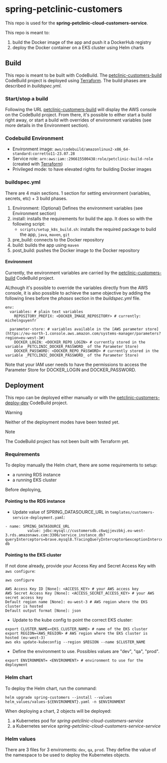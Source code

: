 # spring-petclinic-customers

This repo is used for the **spring-petclinic-cloud-customers-service**.

This repo is meant to:
1. build the Docker image of the app and push it a DockerHub registry
2. deploy the Docker container on a EKS cluster using Helm charts


## Build
This repo is meant to be built with CodeBuild.
The [petclinic-customers-build](https://eu-west-3.console.aws.amazon.com/codesuite/codebuild/296615500438/projects/petclinic-customers-build) CodeBuild project is deployed using [Terraform](https://github.com/ard-hmd/spring-petclinic-custom/tree/iac/pipelines/iac/pipelines).
The build phases are described in _buildspec.yml_.

### Start/stop a build
Following the URL [petclinic-customers-build](https://eu-west-3.console.aws.amazon.com/codesuite/codebuild/296615500438/projects/petclinic-customers-build) will display the AWS console on the CodeBuild project.
From there, it's possible to either start a build right away, or start a build with overrides of environment variables (see more details in the Environment section).

### Codebuild Environment
- Environment image: `aws/codebuild/amazonlinux2-x86_64-standard:corretto11-23.07.28`
- Service role: `arn:aws:iam::296615500438:role/petclinic-build-role` (created with [Terraform]([Terraform](https://github.com/ard-hmd/spring-petclinic-custom/tree/iac/pipelines/iac/pipelines)))
- Privileged mode: to have elevated rights for building Docker images

### buildspec.yml
There are 4 main sections. 1 section for setting environment (variables, secrets, etc) + 3 build phases.
1. Environment: (Optional) Defines the environment variables (see Environment section)
2. install: installs the requirements for build the app. It does so with the following script:
   - `scripts/setup_k8s_build.sh`: installs the required package to build the app, `java`, `maven`, `git`
4. pre_build: connects to the Docker repository
5. build: builds the app using `maven`
6. post_build: pushes the Docker image to the Docker repository

#### Environment
Currently, the environment variables are carried by the [petclinic-customers-build](https://eu-west-3.console.aws.amazon.com/codesuite/codebuild/296615500438/projects/petclinic-customers-build) CodeBuild project.

ALthough it's possible to override the variables directly from the AWS console, it is also possible to achieve the same objective by adding the following lines before the _phases_ section in the _buildspec.yml_ file.

```
env:
  variables: # plain text variables
    REPOSITORY_PREFIX: <DOCKER_IMAGE_REPOSITORY> # currently: michelnguyenfr

  parameter-store: # variables available in the [AWS parameter store](https://eu-north-1.console.aws.amazon.com/systems-manager/parameters?region=eu-west-3#)
    DOCKER_LOGIN: <DOCKER_REPO_LOGIN> # currently stored in the variable _PETCLINIC_DOCKER_PASSWORD_ of the Parameter Store)
    DOCKER_PASSWORD: <DOCKER_REPO_PASSWORD> # currently stored in the variable _PETCLINIC_DOCKER_PASSWORD_ of the Parameter Store)
```

Note that your IAM user needs to have the permissions to access the Parameter Store for DOCKER_LOGIN and DOCKER_PASSWORD.

## Deployment
This repo can be deployed either manually or with the [petclinic-customers-deploy-dev](https://eu-west-3.console.aws.amazon.com/codesuite/codebuild/296615500438/projects/petclinic-customers-deploy-dev) CodeBuild project.


> [!WARNING]
> Neither of the deployment modes have been tested yet.

> [!NOTE]
> The CodeBuild project has not been built with Terraform yet.

### Requirements
To deploy manually the Helm chart, there are some requirements to setup:
- a running RDS instance
- a running EKS cluster

Before deploying, 
#### Pointing to the RDS instance
- Update value of SPRING_DATASOURCE_URL in `templates/customers-service-deployment.yaml`:
```
- name: SPRING_DATASOURCE_URL
          value: jdbc:mysql://customersdb.c6wqjjevzbkj.eu-west-3.rds.amazonaws.com:3306/service_instance_db?queryInterceptors=brave.mysql8.TracingQueryInterceptor&exceptionInterceptors=brave.mysql8.TracingExceptionInterceptor&zipkinServiceName=customers-db
```

#### Pointing to the EKS cluster
If not done already, provide your Access Key and Secret Access Key with `aws configure`:
```
aws configure
```
```
AWS Access Key ID [None]: <ACCESS_KEY> # your AWS access key
AWS Secret Access Key [None]: <ACCESS_SECRET_ACCESS_KEY> # your AWS secret access key
Default region name [None]: eu-west-3 # AWS region where the EKS cluster is hosted
Default output format [None]: json
```

- Update to the kube config to point the correct EKS cluster:
```
export CLUSTER_NAME=<EKS_CLUSTER_NAME> # name of the EKS cluster
export REGION=<AWS_REGION> # AWS region where the EKS cluster is hosted (eu-west-3)
aws eks update-kubeconfig --region $REGION --name $CLUSTER_NAME
```

- Define the environment to use. Possibles values are "dev", "qa", "prod".
```
export ENVIRONMENT= <ENVIRONMENT> # environment to use for the deployment
```

### Helm chart
To deploy the Helm chart, run the command:
```
helm upgrade spring-customers --install --values helm_values/values-${ENVIRONMENT}.yaml -n $ENVIRONMENT
```

When deploying a chart, 2 objects will be deployed:
1. a Kubernetes pod for _spring-petclinic-cloud-customers-service_
2. a Kubernetes service _spring-petclinic-cloud-customers-service-service_


### Helm values
There are 3 files for 3 enviroments: `dev`, `qa`, `prod`.
They define the value of the namespace to be used to deploy the Kubernetes objects.

